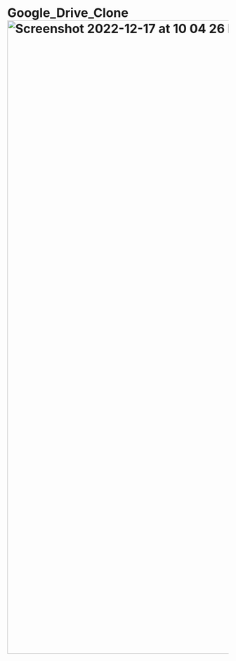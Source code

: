 # Google_Drive_Clone<img width="1440" alt="Screenshot 2022-12-17 at 10 04 26 PM" src="https://user-images.githubusercontent.com/107506777/208251971-49df0631-94b0-4e38-b504-32060d2fbc00.png">
